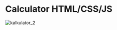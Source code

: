 # Calculator HTML/CSS/JS


![kalkulator_2](https://github.com/GKacper98/Calculator_JS/assets/146622176/5b1387e9-f3c7-4249-ab3f-8dc37d890491)
